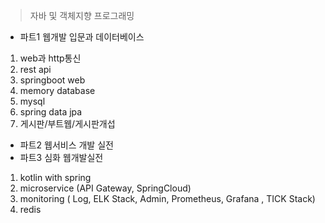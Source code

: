 > 자바 및 객체지향 프로그래밍
- 파트1 웹개발 입문과 데이터베이스
1. web과 http통신
2. rest api
3. springboot web
4. memory database
5. mysql
6. spring data jpa
7. 게시판/부트웹/게시판개섭
- 파트2 웹서비스 개발 실전
- 파트3 심화 웹개발실전
1. kotlin with spring
2. microservice (API Gateway, SpringCloud)
3. monitoring ( Log, ELK Stack, Admin, Prometheus, Grafana , TICK Stack)
4. redis
 